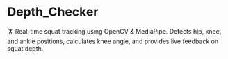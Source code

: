 # Depth_Checker
🏋️ Real-time squat tracking using OpenCV &amp; MediaPipe. Detects hip, knee, and ankle positions, calculates knee angle, and provides live feedback on squat depth.
